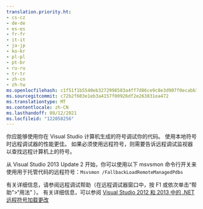 ```yaml
---
translation.priority.ht:
- cs-cz
- de-de
- es-es
- fr-fr
- it-it
- ja-jp
- ko-kr
- pl-pl
- pt-br
- ru-ru
- tr-tr
- zh-cn
- zh-tw
ms.openlocfilehash: c1f51f1b5540eb3272998583a4ff7d86ce9c8e3d907f0ecabb73eff884575a84
ms.sourcegitcommit: c72b2f603e1eb3a4157f00926df2e263831ea472
ms.translationtype: MT
ms.contentlocale: zh-CN
ms.lasthandoff: 08/12/2021
ms.locfileid: "122058256"
---
```

你应能够使用你在 Visual Studio 计算机生成的符号调试你的代码。 使用本地符号时远程调试器的性能更佳。  如果必须使用远程符号，则需要告诉远程调试监视器以查找远程计算机上的符号。  

从 Visual Studio 2013 Update 2 开始，你可以使用以下 msvsmon 命令行开关来使用用于托管代码的远程符号：`Msvsmon /FallbackLoadRemoteManagedPdbs`  

有关详细信息，请参阅远程调试帮助（在远程调试器窗口中，按 F1  或依次单击“帮助”>“用法”  ）。 有关详细信息，可以参阅 [Visual Studio 2012 和 2013 中的 .NET 远程符号加载更改](https://devblogs.microsoft.com/devops/net-remote-symbol-loading-changes-in-visual-studio-2012-and-2013/)
